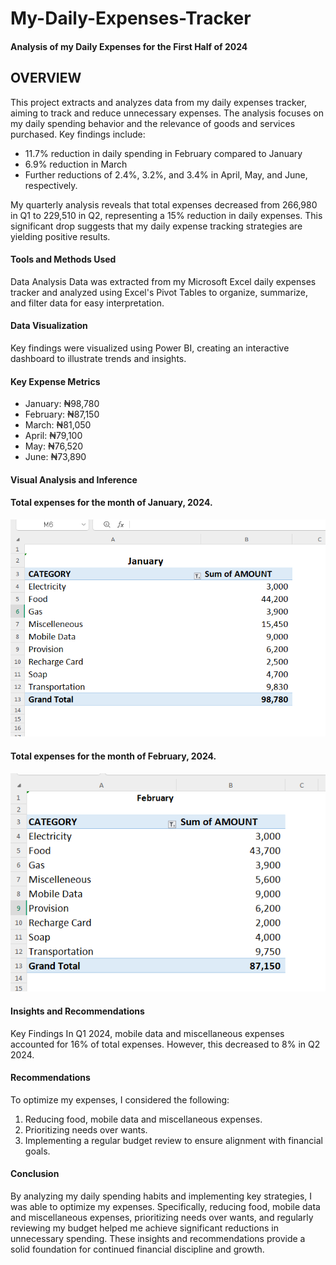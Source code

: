# My-Daily-Expenses-Tracker
#### Analysis of my Daily Expenses for the First Half of 2024
## OVERVIEW 
This project extracts and analyzes data from my daily expenses tracker, aiming to track and reduce unnecessary expenses. The analysis focuses on my daily spending behavior and the relevance of goods and services purchased. Key findings include:

- 11.7% reduction in daily spending in February compared to January
- 6.9% reduction in March
- Further reductions of 2.4%, 3.2%, and 3.4% in April, May, and June, respectively.

My quarterly analysis reveals that total expenses decreased from 266,980 in Q1 to 229,510 in Q2, representing a 15% reduction in daily expenses. This significant drop suggests that my daily expense tracking strategies are yielding positive results.

#### Tools and Methods Used

Data Analysis
Data was extracted from my Microsoft Excel daily expenses tracker and analyzed using Excel's Pivot Tables to organize, summarize, and filter data for easy interpretation.

#### Data Visualization
Key findings were visualized using Power BI, creating an interactive dashboard to illustrate trends and insights.

#### Key Expense Metrics
- January: ₦98,780
- February: ₦87,150
- March: ₦81,050
- April: ₦79,100
- May: ₦76,520
- June: ₦73,890

#### Visual Analysis and Inference

#### Total expenses for the month of January, 2024.


![image alt](https://github.com/isaacayeni225/My-Daily-Expenses-Tracker/blob/014bbe2c334e1003f77676f7af72f56ff7f0f97c/JAN.png)


#### Total expenses for the month of February, 2024.


![image alt](https://github.com/isaacayeni225/My-Daily-Expenses-Tracker/blob/0932d809bda67962f7c5ea4843ad60669d4eaae6/FEB.png)

#### Insights and Recommendations
Key Findings
In Q1 2024, mobile data and miscellaneous expenses accounted for 16% of total expenses. However, this decreased to 8% in Q2 2024.

#### Recommendations
To optimize my expenses, I considered the following:
1. Reducing food, mobile data and miscellaneous expenses.
2. Prioritizing needs over wants.
3. Implementing a regular budget review to ensure alignment with financial goals.

#### Conclusion
By analyzing my daily spending habits and implementing key strategies, I was able to optimize my expenses. Specifically, reducing food, mobile data and miscellaneous expenses, prioritizing needs over wants, and regularly reviewing my budget helped me achieve significant reductions in unnecessary spending. These insights and recommendations provide a solid foundation for continued financial discipline and growth.   







